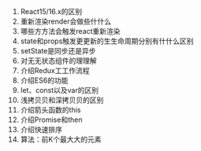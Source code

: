 1. React15/16.x的区别 
2. 重新渲染render会做些什什么 
3. 哪些⽅方法会触发react重新渲染 
4. state和props触发更更新的⽣生命周期分别有什什么区别 
5. setState是同步还是异步 
6. 对⽆无状态组件的理理解 
7. 介绍Redux⼯工作流程 
8. 介绍ES6的功能 
9. let、const以及var的区别 
10. 浅拷⻉贝和深拷⻉贝的区别 
11. 介绍箭头函数的this 
12. 介绍Promise和then 
13. 介绍快速排序 
14. 算法：前K个最⼤大的元素